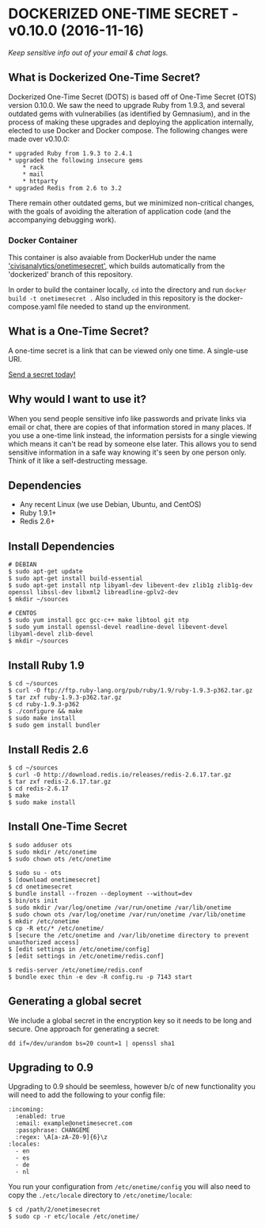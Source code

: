 # DOCKERIZED ONE-TIME SECRET - v0.10.0 (2016-11-16)

*Keep sensitive info out of your email & chat logs.*

## What is Dockerized One-Time Secret? ##
Dockerized One-Time Secret (DOTS) is based off of One-Time Secret (OTS) version 0.10.0. We saw the need to upgrade Ruby from 1.9.3, and several outdated gems with vulnerabilies (as identified by Gemnasium), and in the process of making these upgrades and deploying the application internally, elected to use Docker and Docker compose.  The following changes were made over v0.10.0:

    * upgraded Ruby from 1.9.3 to 2.4.1
    * upgraded the following insecure gems
        * rack
        * mail
        * httparty
    * upgraded Redis from 2.6 to 3.2

There remain other outdated gems, but we minimized non-critical changes, with the goals of avoiding the alteration of application code (and the accompanying debugging work). 

### Docker Container
This container is also avaiable from DockerHub under the name ['civisanalytics/onetimesecret'](https://hub.docker.com/r/civisanalytics/onetimesecret/), which builds automatically from the 'dockerized' branch of this repository.

In order to build the container locally, `cd` into the directory and run `docker build -t onetimesecret .` Also included in this repository is the docker-compose.yaml file needed to stand up the environment. 


## What is a One-Time Secret? ##

A one-time secret is a link that can be viewed only one time. A single-use URI.

<a class="msg" href="https://onetimesecret.com/">Send a secret today!</a>

## Why would I want to use it? ##

When you send people sensitive info like passwords and private links via email or chat, there are copies of that information stored in many places. If you use a one-time link instead, the information persists for a single viewing which means it can't be read by someone else later. This allows you to send sensitive information in a safe way knowing it's seen by one person only. Think of it like a self-destructing message.

<!--
## What is a One-Time Secret Chat (ALPHA)? ##

Chat is a long-awaited extension to One-Time Secret that provides a two-way conversion with the same safety as single-use, secret URIs. It works just like the messaging apps you know and love with one major exception: only the most recent message from each person is displayed. Once it's gone, it's gone.

This feature is new in 0.10.0 and will stay in ALPHA (i.e experimental) mode while we work out the quirks.

<a class="msg" href="https://onetimesecret.com/chat">Start a conversation!</a>
-->

## Dependencies

* Any recent Linux (we use Debian, Ubuntu, and CentOS)
* Ruby 1.9.1+
* Redis 2.6+

## Install Dependencies

    # DEBIAN
    $ sudo apt-get update
    $ sudo apt-get install build-essential
    $ sudo apt-get install ntp libyaml-dev libevent-dev zlib1g zlib1g-dev openssl libssl-dev libxml2 libreadline-gplv2-dev
    $ mkdir ~/sources

    # CENTOS
    $ sudo yum install gcc gcc-c++ make libtool git ntp
    $ sudo yum install openssl-devel readline-devel libevent-devel libyaml-devel zlib-devel
    $ mkdir ~/sources


## Install Ruby 1.9

    $ cd ~/sources
    $ curl -O ftp://ftp.ruby-lang.org/pub/ruby/1.9/ruby-1.9.3-p362.tar.gz
    $ tar zxf ruby-1.9.3-p362.tar.gz
    $ cd ruby-1.9.3-p362
    $ ./configure && make
    $ sudo make install
    $ sudo gem install bundler


## Install Redis 2.6

    $ cd ~/sources
    $ curl -O http://download.redis.io/releases/redis-2.6.17.tar.gz
    $ tar zxf redis-2.6.17.tar.gz
    $ cd redis-2.6.17
    $ make
    $ sudo make install


## Install One-Time Secret

    $ sudo adduser ots
    $ sudo mkdir /etc/onetime
    $ sudo chown ots /etc/onetime

    $ sudo su - ots
    $ [download onetimesecret]
    $ cd onetimesecret
    $ bundle install --frozen --deployment --without=dev
    $ bin/ots init
    $ sudo mkdir /var/log/onetime /var/run/onetime /var/lib/onetime
    $ sudo chown ots /var/log/onetime /var/run/onetime /var/lib/onetime
    $ mkdir /etc/onetime
    $ cp -R etc/* /etc/onetime/
    $ [secure the /etc/onetime and /var/lib/onetime directory to prevent unauthorized access]
    $ [edit settings in /etc/onetime/config]
    $ [edit settings in /etc/onetime/redis.conf]

    $ redis-server /etc/onetime/redis.conf
    $ bundle exec thin -e dev -R config.ru -p 7143 start


## Generating a global secret

We include a global secret in the encryption key so it needs to be long and secure. One approach for generating a secret:

    dd if=/dev/urandom bs=20 count=1 | openssl sha1


## Upgrading to 0.9

Upgrading to 0.9 should be seemless, however b/c of new functionality you will need to add the following to your config file:

    :incoming:
      :enabled: true
      :email: example@onetimesecret.com
      :passphrase: CHANGEME
      :regex: \A[a-zA-Z0-9]{6}\z
    :locales:
      - en
      - es
      - de
      - nl

You run your configuration from `/etc/onetime/config` you will also need to copy the `./etc/locale` directory to `/etc/onetime/locale`:

    $ cd /path/2/onetimesecret
    $ sudo cp -r etc/locale /etc/onetime/
